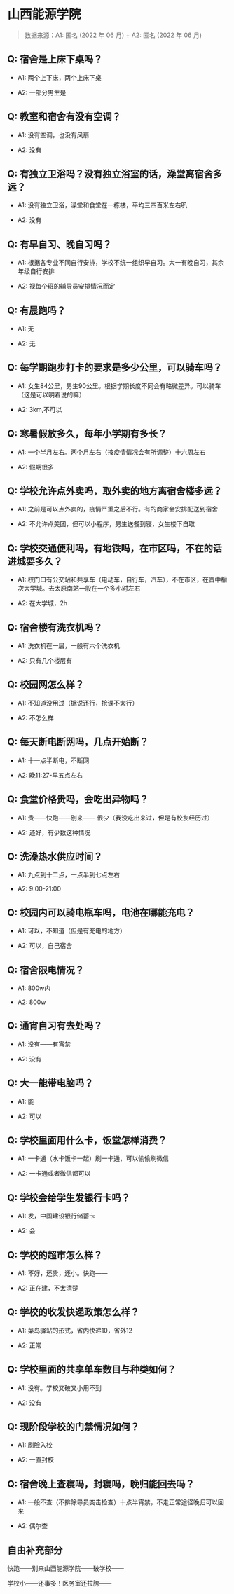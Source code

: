 # 山西能源学院

> 数据来源：A1: 匿名 (2022 年 06 月) + A2: 匿名 (2022 年 06 月)

## Q: 宿舍是上床下桌吗？

- A1: 两个上下床，两个上床下桌

- A2: 一部分男生是

## Q: 教室和宿舍有没有空调？

- A1: 没有空调，也没有风扇

- A2: 没有

## Q: 有独立卫浴吗？没有独立浴室的话，澡堂离宿舍多远？

- A1: 没有独立卫浴，澡堂和食堂在一栋楼，平均三四百米左右叭

- A2: 没有

## Q: 有早自习、晚自习吗？

- A1: 根据各专业不同自行安排，学校不统一组织早自习。大一有晚自习，其余年级自行安排

- A2: 视每个班的辅导员安排情况而定

## Q: 有晨跑吗？

- A1: 无

- A2: 无

## Q: 每学期跑步打卡的要求是多少公里，可以骑车吗？

- A1: 女生84公里，男生90公里。根据学期长度不同会有略微差异。可以骑车（这是可以明着说的嘛）

- A2: 3km,不可以

## Q: 寒暑假放多久，每年小学期有多长？

- A1: 一个半月左右。两个月左右（按疫情情况会有所调整）十六周左右

- A2: 假期很多

## Q: 学校允许点外卖吗，取外卖的地方离宿舍楼多远？

- A1: 之前是可以点外卖的，疫情严重之后不行。有的商家会安排配送到宿舍

- A2: 不允许点美团，但可以小程序，男生送餐到寝，女生楼下自取

## Q: 学校交通便利吗，有地铁吗，在市区吗，不在的话进城要多久？

- A1: 校门口有公交站和共享车（电动车，自行车，汽车），不在市区，在晋中榆次大学城。去太原南站一般在一个多小时左右

- A2: 在大学城，2h

## Q: 宿舍楼有洗衣机吗？

- A1: 洗衣机在一层，一般有六个洗衣机

- A2: 只有几个楼层有

## Q: 校园网怎么样？

- A1: 不知道没用过（据说还行，抢课不太行）

- A2: 不怎么样

## Q: 每天断电断网吗，几点开始断？

- A1: 十一点半断电，不断网

- A2: 晚11:27-早五点左右

## Q: 食堂价格贵吗，会吃出异物吗？

- A1: 贵——快跑——别来—— 很少（我没吃出来过，但是有校友经历过）

- A2: 还好，有少数这种情况

## Q: 洗澡热水供应时间？

- A1: 九点到十二点，一点半到七点左右

- A2: 9:00-21:00

## Q: 校园内可以骑电瓶车吗，电池在哪能充电？

- A1: 可以，不知道（但是有充电的地方）

- A2: 可以，自己宿舍

## Q: 宿舍限电情况？

- A1: 800w内

- A2: 800w

## Q: 通宵自习有去处吗？

- A1: 没有——有宵禁

- A2: 没有

## Q: 大一能带电脑吗？

- A1: 能

- A2: 可以

## Q: 学校里面用什么卡，饭堂怎样消费？

- A1: 一卡通（水卡饭卡一起）刷一卡通，可以偷偷刷微信

- A2: 一卡通或者微信都可以

## Q: 学校会给学生发银行卡吗？

- A1: 发，中国建设银行储蓄卡

- A2: 会

## Q: 学校的超市怎么样？

- A1: 不好，还贵，还小。快跑——

- A2: 正在建，不太清楚

## Q: 学校的收发快递政策怎么样？

- A1: 菜鸟驿站的形式，省内快递10，省外12

- A2: 正常

## Q: 学校里面的共享单车数目与种类如何？

- A1: 没有。学校又破又小用不到

- A2: 没有

## Q: 现阶段学校的门禁情况如何？

- A1: 刷脸入校

- A2: 一直封校

## Q: 宿舍晚上查寝吗，封寝吗，晚归能回去吗？

- A1: 一般不查（不排除导员突击检查）十点半宵禁，不走正常途径晚归可以回来

- A2: 偶尔查

## 自由补充部分

快跑——别来山西能源学院——破学校——

学校小——还事多！医务室还拉胯——